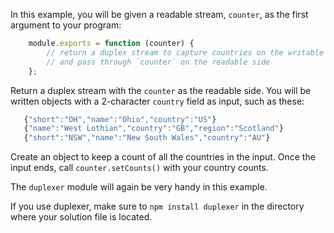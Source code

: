 In this example, you will be given a readable stream, `counter`, as the first
argument to your program:

``` js
    module.exports = function (counter) {
        // return a duplex stream to capture countries on the writable side
        // and pass through `counter` on the readable side
    };
```

Return a duplex stream with the `counter` as the readable side. You will be
written objects with a 2-character `country` field as input, such as these:
 
 ``` js
    {"short":"OH","name":"Ohio","country":"US"}
    {"name":"West Lothian","country":"GB","region":"Scotland"}
    {"short":"NSW","name":"New South Wales","country":"AU"}
```

Create an object to keep a count of all the countries in the input. Once the
input ends, call `counter.setCounts()` with your country counts.

The `duplexer` module will again be very handy in this example.

If you use duplexer, make sure to `npm install duplexer` in the directory where
your solution file is located.